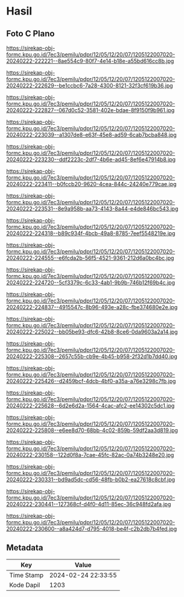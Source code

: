 # Hasil

## Foto C Plano

https://sirekap-obj-formc.kpu.go.id/7ec3/pemilu/pdpr/12/05/12/20/07/1205122007020-20240222-222221--8ae554c9-80f7-4e14-b18e-a55bd616cc8b.jpg

https://sirekap-obj-formc.kpu.go.id/7ec3/pemilu/pdpr/12/05/12/20/07/1205122007020-20240222-222629--be1ccbc6-7a28-4300-8121-32f3cf619b36.jpg

https://sirekap-obj-formc.kpu.go.id/7ec3/pemilu/pdpr/12/05/12/20/07/1205122007020-20240222-222827--067d0c52-3581-402e-bdae-8f9150f9b961.jpg

https://sirekap-obj-formc.kpu.go.id/7ec3/pemilu/pdpr/12/05/12/20/07/1205122007020-20240222-223039--a1307de8-e63f-45e8-ad59-6cab7bcba848.jpg

https://sirekap-obj-formc.kpu.go.id/7ec3/pemilu/pdpr/12/05/12/20/07/1205122007020-20240222-223230--ddf2223c-2df7-4b6e-ad45-8ef6e47914b8.jpg

https://sirekap-obj-formc.kpu.go.id/7ec3/pemilu/pdpr/12/05/12/20/07/1205122007020-20240222-223411--b0fccb20-9620-4cea-844c-24240e779cae.jpg

https://sirekap-obj-formc.kpu.go.id/7ec3/pemilu/pdpr/12/05/12/20/07/1205122007020-20240222-223531--8e9a958b-aa73-4143-8a44-e4de846bc543.jpg

https://sirekap-obj-formc.kpu.go.id/7ec3/pemilu/pdpr/12/05/12/20/07/1205122007020-20240222-224318--b89c934f-4bcb-49a8-8785-7eef5548219e.jpg

https://sirekap-obj-formc.kpu.go.id/7ec3/pemilu/pdpr/12/05/12/20/07/1205122007020-20240222-224555--e6fcda2b-56f5-4521-9361-212d6a0bc4bc.jpg

https://sirekap-obj-formc.kpu.go.id/7ec3/pemilu/pdpr/12/05/12/20/07/1205122007020-20240222-224720--5cf3379c-6c33-4ab1-9b9b-746b12f69b4c.jpg

https://sirekap-obj-formc.kpu.go.id/7ec3/pemilu/pdpr/12/05/12/20/07/1205122007020-20240222-224837--4915547c-8b96-493e-a28c-fbe374680e2e.jpg

https://sirekap-obj-formc.kpu.go.id/7ec3/pemilu/pdpr/12/05/12/20/07/1205122007020-20240222-225022--bb05be93-dfc6-42b8-8ce6-0da9603a2a14.jpg

https://sirekap-obj-formc.kpu.go.id/7ec3/pemilu/pdpr/12/05/12/20/07/1205122007020-20240222-225308--2657c55b-cb9e-4b45-b958-2f32d1b7dd40.jpg

https://sirekap-obj-formc.kpu.go.id/7ec3/pemilu/pdpr/12/05/12/20/07/1205122007020-20240222-225426--d2459bcf-4dcb-4bf0-a35a-a76e3298c7fb.jpg

https://sirekap-obj-formc.kpu.go.id/7ec3/pemilu/pdpr/12/05/12/20/07/1205122007020-20240222-225628--6d2e6d2a-1564-4cac-afc2-ee14302c5dc1.jpg

https://sirekap-obj-formc.kpu.go.id/7ec3/pemilu/pdpr/12/05/12/20/07/1205122007020-20240222-225808--e6ee8d70-68bb-4c02-859b-59df2aa3d819.jpg

https://sirekap-obj-formc.kpu.go.id/7ec3/pemilu/pdpr/12/05/12/20/07/1205122007020-20240222-230158--122d0f8a-7cae-45fc-82ac-0a74b3248e20.jpg

https://sirekap-obj-formc.kpu.go.id/7ec3/pemilu/pdpr/12/05/12/20/07/1205122007020-20240222-230331--bd9ad5dc-cd56-48fb-b0b2-ea27618c8cbf.jpg

https://sirekap-obj-formc.kpu.go.id/7ec3/pemilu/pdpr/12/05/12/20/07/1205122007020-20240222-230441--127368cf-d4f0-4d11-85ec-36c948fd2afa.jpg

https://sirekap-obj-formc.kpu.go.id/7ec3/pemilu/pdpr/12/05/12/20/07/1205122007020-20240222-230600--a8a424d7-d795-4018-be4f-c2b2db7b4fed.jpg


## Metadata

| Key        | Value               |
| ---------- | ------------------- |
| Time Stamp | 2024-02-24 22:33:55 |
| Kode Dapil | 1203                |



